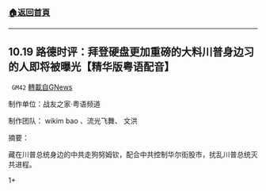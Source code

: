 ###  [:house:返回首頁](https://github.com/ourhimalayas/txt)
---

## 10.19 路德时评：拜登硬盘更加重磅的大料川普身边习的人即将被曝光【精华版粤语配音】
` GM42` [轉載自GNews](https://gnews.org/zh-hans/493037/)

制作单位：战友之家·粤语频道

制作团队： wikim bao 、流光飞舞、 文洪



摘要：

藏在川普总统身边的中共走狗努姆钦，配合中共控制华尔街股市，扰乱川普总统灭共进程。

1+
